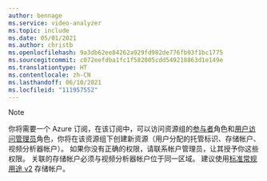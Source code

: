```yaml
---
author: bennage
ms.service: video-analyzer
ms.topic: include
ms.date: 05/01/2021
ms.author: christb
ms.openlocfilehash: 9a3db62ee84262a929fd982de776fb93f1bc1775
ms.sourcegitcommit: c072eefdba1fc1f582005cdd549218863d1e149e
ms.translationtype: HT
ms.contentlocale: zh-CN
ms.lasthandoff: 06/10/2021
ms.locfileid: "111957552"
---
```

> [!NOTE]
> 你将需要一个 Azure 订阅，在该订阅中，可以访问资源组的[参与者](../../../role-based-access-control/built-in-roles.md#contributor)角色和[用户访问管理员](../../../role-based-access-control/built-in-roles.md#user-access-administrator)角色，你将在该资源组下创建新资源（用户分配的托管标识、存储帐户、视频分析器帐户）。 如果你没有正确的权限，请联系帐户管理员，让其授予你这些权限。 关联的存储帐户必须与视频分析器帐户位于同一区域。 建议使用[标准常规用途 v2](../../../storage/common/storage-account-overview.md#types-of-storage-accounts) 存储帐户。